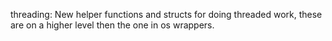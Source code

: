 threading: New helper functions and structs for doing threaded work, these are on a higher level then the one in os wrappers.
